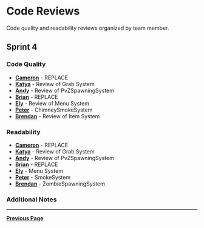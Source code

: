 # Code Reviews

Code quality and readability reviews organized by team member.

## Sprint 4

### Code Quality

- [**Cameron**](CodeQuality/CameronCodeQualitySprint5.md) - REPLACE
- [**Katya**](CodeQuality/KatyaCodeQualitySprint5.md) - Review of Grab System
- [**Andy**](CodeQuality/AndyCodeQualitySprint5.md) - Review of PvZSpawningSystem
- [**Brian**](CodeQuality/BrianCodeQualitySprint5.md) - REPLACE
- [**Ely**](CodeQuality/ElyCodeQualitySprint5.md) - Review of Menu System
- [**Peter**](CodeQuality/CodeQualityPeterSprint5.md) - ChimneySmokeSystem
- [**Brendan**](CodeQuality/BrendanCodeQualitySprint5.md) - Review of Item System

### Readability

- [**Cameron**](Readability/CameronReadabilitySprint5.md) - REPLACE
- [**Katya**](Readability/KatyaReadabilitySprint5.md) - Review of Grab System
- [**Andy**](Readability/AndyReadabilitySprint5.md) - Review of PvZSpawningSystem
- [**Brian**](Readability/BrianReadabilitySprint5.md) - REPLACE
- [**Ely**](Readability/ElyReadabilitySprint5.md) - Menu System
- [**Peter**](Readability/PeterReadabilityReveiwSprint5.md) - SmokeSystem
- [**Brendan**](Readability/BrendanReadabilitySprint5.md) - ZombieSpawningSystem

### Additional Notes

---

[**Previous Page**](../README.md)
